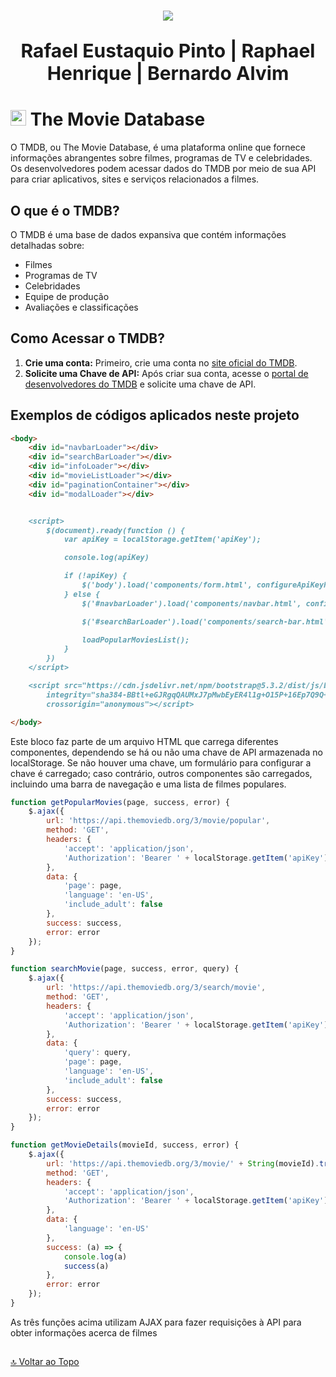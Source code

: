 <h1 align="center">
  <a href="https://git.io/typing-svg">
    <img src="https://readme-typing-svg.herokuapp.com/?lines=RESTFUL APP;Trabalho Prático&center=true&size=35">
  </a>
</h1>

<p align="center" style="font-size: 30px"><strong>Rafael Eustaquio Pinto | Raphael Henrique | Bernardo Alvim</strong></p>

# <img src="https://hub.meltano.com/assets/static/tmdb.1339262.ba8654571060cac8ca984f640440c1ed.png" height="25">  <b>The Movie Database</b>

O TMDB, ou The Movie Database, é uma plataforma online que fornece informações abrangentes sobre filmes, programas de TV e celebridades. Os desenvolvedores podem acessar dados do TMDB por meio de sua API para criar aplicativos, sites e serviços relacionados a filmes.

## O que é o TMDB?

O TMDB é uma base de dados expansiva que contém informações detalhadas sobre:

- Filmes
- Programas de TV
- Celebridades
- Equipe de produção
- Avaliações e classificações

## Como Acessar o TMDB?

1. **Crie uma conta:** Primeiro, crie uma conta no [site oficial do TMDB](https://www.themoviedb.org).
2. **Solicite uma Chave de API:** Após criar sua conta, acesse o [portal de desenvolvedores do TMDB](https://www.themoviedb.org/settings/api) e solicite uma chave de API.

## Exemplos de códigos aplicados neste projeto

```md
<body>
    <div id="navbarLoader"></div>
    <div id="searchBarLoader"></div>
    <div id="infoLoader"></div>
    <div id="movieListLoader"></div>
    <div id="paginationContainer"></div>
    <div id="modalLoader"></div>


    <script>
        $(document).ready(function () {
            var apiKey = localStorage.getItem('apiKey');

            console.log(apiKey)

            if (!apiKey) {
                $('body').load('components/form.html', configureApiKeyForm)
            } else {
                $('#navbarLoader').load('components/navbar.html', configureNavbar)

                $('#searchBarLoader').load('components/search-bar.html', configureSearchBar)

                loadPopularMoviesList();
            }
        })
    </script>

    <script src="https://cdn.jsdelivr.net/npm/bootstrap@5.3.2/dist/js/bootstrap.min.js"
        integrity="sha384-BBtl+eGJRgqQAUMxJ7pMwbEyER4l1g+O15P+16Ep7Q9Q+zqX6gSbd85u4mG4QzX+"
        crossorigin="anonymous"></script>

</body>
```
Este bloco faz parte de um arquivo HTML que carrega diferentes componentes, dependendo se há ou não uma chave de API armazenada no localStorage. Se não houver uma chave, um formulário para configurar a chave é carregado; caso contrário, outros componentes são carregados, incluindo uma barra de navegação e uma lista de filmes populares.

```js
function getPopularMovies(page, success, error) {
    $.ajax({
        url: 'https://api.themoviedb.org/3/movie/popular',
        method: 'GET',
        headers: {
            'accept': 'application/json',
            'Authorization': 'Bearer ' + localStorage.getItem('apiKey')
        },
        data: {
            'page': page,
            'language': 'en-US',
            'include_adult': false
        },
        success: success,
        error: error
    });
}
```
```js
function searchMovie(page, success, error, query) {
    $.ajax({
        url: 'https://api.themoviedb.org/3/search/movie',
        method: 'GET',
        headers: {
            'accept': 'application/json',
            'Authorization': 'Bearer ' + localStorage.getItem('apiKey')
        },
        data: {
            'query': query,
            'page': page,
            'language': 'en-US',
            'include_adult': false
        },
        success: success,
        error: error
    });
}
```
```js
function getMovieDetails(movieId, success, error) {
    $.ajax({
        url: 'https://api.themoviedb.org/3/movie/' + String(movieId).trim(),
        method: 'GET',
        headers: {
            'accept': 'application/json',
            'Authorization': 'Bearer ' + localStorage.getItem('apiKey')
        },
        data: {
            'language': 'en-US'
        },
        success: (a) => {
            console.log(a)
            success(a)
        },
        error: error
    });
}
```
As três funções acima utilizam AJAX para fazer requisições à API para obter informações acerca de filmes

##

[🔝 Voltar ao Topo](#---------)
